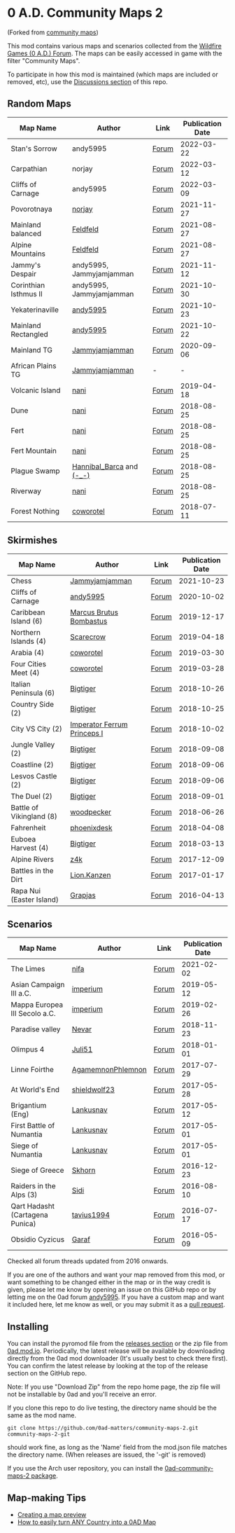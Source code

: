 # 0 A.D. Community Maps 2

(Forked from [community maps](https://github.com/cwrtl/community_maps))

This mod contains various maps and scenarios collected from the
[Wildfire Games (0 A.D.) Forum](https://wildfiregames.com/forum/). The
maps can be easily accessed in game with the filter "Community Maps".

To participate in how this mod is maintained (which maps are included
or removed, etc), use the [Discussions
section](https://github.com/0ad-matters/community-maps-2/discussions)
of this repo.

## Random Maps

| Map Name | Author | Link | Publication Date |
|----------|--------|------|------------------|
| Stan's Sorrow | andy5995 | [Forum](https://wildfiregames.com/forum/topic/74679-stans-sorrow/) | 2022-03-22 |
| Carpathian | norjay |[Forum](https://wildfiregames.com/forum/topic/73639-random-carpathian/)| 2022-03-12|
| Cliffs of Carnage | andy5995 |[Forum](https://wildfiregames.com/forum/topic/30590-cliffs-of-carnage-new-4v4-pvp-map/)|2022-03-09|
| Povorotnaya | [norjay](https://wildfiregames.com/forum/profile/35479-norjay/) | [Forum](https://wildfiregames.com/forum/topic/63618-random-povorotnaya/) | 2021-11-27 |
| Mainland balanced | [Feldfeld](https://wildfiregames.com/forum/profile/22154-feldfeld/) | [Forum](https://wildfiregames.com/forum/topic/53880-feldmap-a25/) | 2021-08-27 |
| Alpine Mountains | [Feldfeld](https://wildfiregames.com/forum/profile/22154-feldfeld/) | [Forum](https://wildfiregames.com/forum/topic/53880-feldmap-a25/) | 2021-08-27 |
| Jammy's Despair | andy5995, Jammyjamjamman | [Forum](https://wildfiregames.com/forum/topic/62726-jammys-despair/) | 2021-11-12 |
| Corinthian Isthmus II | andy5995, Jammyjamjamman | [Forum](https://wildfiregames.com/forum/topic/61741-corinthian-isthmus-ii/) | 2021-10-30 |
| Yekaterinaville | [andy5995](https://wildfiregames.com/forum/profile/21632-andy5995/) | [Forum](https://wildfiregames.com/forum/topic/60909-mainland-rectangled/?do=findComment&comment=461162) | 2021-10-23 |
| Mainland Rectangled | [andy5995](https://wildfiregames.com/forum/profile/21632-andy5995/) | [Forum](https://wildfiregames.com/forum/topic/60909-mainland-rectangled/) | 2021-10-22 |
| Mainland TG | [Jammyjamjamman](https://wildfiregames.com/forum/profile/33845-jammyjamjamman/) | [Forum](https://wildfiregames.com/forum/topic/28758-mainland-with-teammates-placed-closely-together/) | 2020-09-06 |
| African Plains TG | [Jammyjamjamman](https://wildfiregames.com/forum/profile/33845-jammyjamjamman/) | - | - |
| Volcanic Island | [nani](https://wildfiregames.com/forum/index.php?/profile/27866-nani/) | [Forum](https://wildfiregames.com/forum/index.php?/topic/25695-random-map-volcanic-island/) | 2019-04-18 |
| Dune | [nani](https://wildfiregames.com/forum/index.php?/profile/27866-nani/) | [Forum](https://wildfiregames.com/forum/index.php?/topic/24638-random-map-dune-desert/) | 2018-08-25 |
| Fert | [nani](https://wildfiregames.com/forum/index.php?/profile/27866-nani/) | [Forum](https://wildfiregames.com/forum/index.php?/topic/24621-random-map-fert-king-of-the-hill-variant/) | 2018-08-25 |
| Fert Mountain | [nani](https://wildfiregames.com/forum/index.php?/profile/27866-nani/) | [Forum](https://wildfiregames.com/forum/index.php?/topic/24621-random-map-fert-king-of-the-hill-variant/) | 2018-08-25 |
| Plague Swamp | [Hannibal_Barca](https://wildfiregames.com/forum/index.php?/profile/22024-hannibal_barca/) and [(-_-)](https://wildfiregames.com/forum/index.php?/profile/24952-_/) | [Forum](https://wildfiregames.com/forum/index.php?/topic/24621-random-map-fert-king-of-the-hill-variant/) | 2018-08-25 |
| Riverway | [nani](https://wildfiregames.com/forum/index.php?/profile/27866-nani/) | [Forum](https://wildfiregames.com/forum/index.php?/topic/24782-random-map-riverway/) | 2018-08-25 |
| Forest Nothing | [coworotel](https://wildfiregames.com/forum/index.php?/profile/22499-coworotel/) | [Forum](https://wildfiregames.com/forum/index.php?/topic/24623-forest-nothing-random-map/) | 2018-07-11 |

## Skirmishes

| Map Name | Author | Link | Publication Date |
|----------|--------|------|------------------|
| Chess | [Jammyjamjamman](https://wildfiregames.com/forum/profile/33845-jammyjamjamman/) | [Forum](https://wildfiregames.com/forum/topic/61013-chess-map/) | 2021-10-23 |
| Cliffs of Carnage|[andy5995](https://wildfiregames.com/forum/profile/21632-andy5995/)|[Forum](https://wildfiregames.com/forum/topic/30590-cliffs-of-carnage-new-4v4-pvp-map/)|2020-10-02|
| Caribbean Island (6)|[Marcus Brutus Bombastus](https://wildfiregames.com/forum/index.php?/profile/30405-marcus-brutus-bombastus/)|[Forum](https://wildfiregames.com/forum/index.php?/topic/27363-first-try-caribbean-island/)|2019-12-17|
| Northern Islands (4) | [Scarecrow](https://wildfiregames.com/forum/index.php?/profile/29189-scarecrow/) | [Forum](https://wildfiregames.com/forum/index.php?/topic/25698-atlas-map-northern-islands-4/) | 2019-04-18 |
| Arabia (4) | [coworotel](https://wildfiregames.com/forum/index.php?/profile/22499-coworotel/) | [Forum](https://wildfiregames.com/forum/index.php?/topic/25570-new-skirmish-map-arabia-4/) | 2019-03-30 |
| Four Cities Meet (4) | [coworotel](https://wildfiregames.com/forum/index.php?/profile/22499-coworotel/) | [Forum](https://wildfiregames.com/forum/index.php?/topic/25560-skirmish-map-four-cities-meet-4/) | 2019-03-28 |
| Italian Peninsula (6) | [Bigtiger](https://wildfiregames.com/forum/index.php?/profile/26958-bigtiger/) | [Forum](https://wildfiregames.com/forum/index.php?/topic/25008-skirmish-map-italian-peninsula-6/) | 2018-10-26 |
| Country Side (2) | [Bigtiger](https://wildfiregames.com/forum/index.php?/profile/26958-bigtiger/) | [Forum](https://wildfiregames.com/forum/index.php?/topic/25003-skirmish-map-country-side-2/) | 2018-10-25 |
| City VS City (2) | [Imperator Ferrum Princeps I](https://wildfiregames.com/forum/index.php?/profile/27583-imperator-ferrum-princeps-i/) | [Forum](https://wildfiregames.com/forum/index.php?/topic/24921-city-vs-city-2/) | 2018-10-02 |
| Jungle Valley (2) | [Bigtiger](https://wildfiregames.com/forum/index.php?/profile/26958-bigtiger/) | [Forum](https://wildfiregames.com/forum/index.php?/topic/24820-skirmish-map-jungle-valley-2/) | 2018-09-08 |
| Coastline (2) | [Bigtiger](https://wildfiregames.com/forum/index.php?/profile/26958-bigtiger/) | [Forum](https://wildfiregames.com/forum/index.php?/topic/24815-skirmish-map-coastline-2/) | 2018-09-06 |
| Lesvos Castle (2) | [Bigtiger](https://wildfiregames.com/forum/index.php?/profile/26958-bigtiger/) | [Forum](https://wildfiregames.com/forum/index.php?/topic/24812-skirmish-map-lesvos-castle-2/) | 2018-09-06 |
| The Duel (2) | [Bigtiger](https://wildfiregames.com/forum/index.php?/profile/26958-bigtiger/) | [Forum](https://wildfiregames.com/forum/index.php?/topic/24800-map-the-duel-2-skirmish-map-1vs1/) | 2018-09-01 |
| Battle of Vikingland (8) | [woodpecker](https://wildfiregames.com/forum/index.php?/profile/27789-woodpecker/) | [Forum](https://wildfiregames.com/forum/index.php?/topic/24531-skrimish-map-battle-of-vikingland-8/) | 2018-06-26 |
| Fahrenheit | [phoenixdesk](https://wildfiregames.com/forum/index.php?/profile/23503-phoenixdesk/) | [Forum](https://wildfiregames.com/forum/index.php?/topic/24164-designing-new-map-need-help/) | 2018-04-08 |
| Euboea Harvest (4) | [Bigtiger](https://wildfiregames.com/forum/index.php?/profile/26958-bigtiger/) | [Forum](https://wildfiregames.com/forum/index.php?/topic/24111-euboea-harvest-4/) | 2018-03-13 |
| Alpine Rivers | [z4k](https://wildfiregames.com/forum/index.php?/profile/24112-z4k/) | [Forum](https://wildfiregames.com/forum/index.php?/topic/22929-sharing-users-map/) | 2017-12-09 |
| Battles in the Dirt | [Lion.Kanzen](https://wildfiregames.com/forum/index.php?/profile/13202-lionkanzen/) | [Forum](https://wildfiregames.com/forum/index.php?/topic/21613-battles-in-the-dirt/) | 2017-01-17 |
| Rapa Nui (Easter Island) | [Grapjas](https://wildfiregames.com/forum/index.php?/profile/21464-grapjas/) | [Forum](https://wildfiregames.com/forum/index.php?/topic/20674-you-guys-want-something-new-do-you-d-new-skirmish-mapupdated-to-v21/) | 2016-04-13 |

## Scenarios

| Map Name | Author | Link | Publication Date |
|----------|--------|------|------------------|
| The Limes | [nifa](https://wildfiregames.com/forum/profile/33088-nifa/) | [Forum](https://wildfiregames.com/forum/topic/36065-new-scenario-map-the-limes/) | 2021-02-02 |
| Asian Campaign III a.C. | [imperium](https://wildfiregames.com/forum/index.php?/profile/21662-imperium/) | [Forum](https://wildfiregames.com/forum/index.php?/topic/25958-new-map-20-asia/) | 2019-05-12 |
| Mappa Europea III Secolo a.C. | [imperium](https://wildfiregames.com/forum/index.php?/profile/21662-imperium/) | [Forum](https://wildfiregames.com/forum/index.php?/topic/25413-new-map-europe/) | 2019-02-26 |
| Paradise valley | [Nevar](https://wildfiregames.com/forum/index.php?/profile/28458-nevar/) | [Forum](https://wildfiregames.com/forum/index.php?/topic/25087-skirmish-paradise-valley-4/) | 2018-11-23 |
| Olimpus 4 | [Juli51](https://wildfiregames.com/forum/index.php?/profile/21926-juli51/) | [Forum](https://wildfiregames.com/forum/index.php?/topic/23627-enemy-civ-not-aggressive/) | 2018-01-01 |
| Linne Foirthe | [AgamemnonPhlemnon](https://wildfiregames.com/forum/index.php?/profile/22102-agamemnonphlemnon/) | [Forum](https://wildfiregames.com/forum/index.php?/topic/22679-linne-foirthe-need-help-improving/) | 2017-07-29 |
| At World's End | [shieldwolf23](https://wildfiregames.com/forum/index.php?/profile/16160-shieldwolf23/) | [Forum](https://wildfiregames.com/forum/index.php?/topic/18884-map-working-title-conquest-and-empire/) | 2017-05-28 |
| Brigantium (Eng) | [Lankusnav](https://wildfiregames.com/forum/index.php?/profile/22485-lankusnav/) | [Forum](https://wildfiregames.com/forum/index.php?/topic/22259-brigantium/) | 2017-05-12 |
| First Battle of Numantia | [Lankusnav](https://wildfiregames.com/forum/index.php?/profile/22485-lankusnav/) | [Forum](https://wildfiregames.com/forum/index.php?/topic/22255-numantia-scenarios/) | 2017-05-01 |
| Siege of Numantia | [Lankusnav](https://wildfiregames.com/forum/index.php?/profile/22485-lankusnav/) | [Forum](https://wildfiregames.com/forum/index.php?/topic/22255-numantia-scenarios/) | 2017-05-01 |
| Siege of Greece | [Skhorn](https://wildfiregames.com/forum/index.php?/profile/16493-skhorn/) | [Forum](https://wildfiregames.com/forum/index.php?/topic/21503-scenario-siege-of-greece/) | 2016-12-23 |
| Raiders in the Alps (3) | [Sidi](https://wildfiregames.com/forum/index.php?/profile/21697-sidi/) | [Forum](https://wildfiregames.com/forum/index.php?/topic/21030-scenario-a-roman-invasion-in-the-alps/) | 2016-08-10 |
| Qart Hadasht (Cartagena Punica) | [tavius1994](https://wildfiregames.com/forum/index.php?/profile/21651-tavius1994/) | [Forum](https://wildfiregames.com/forum/index.php?/topic/20976-new-map-qart-hadast-punic-carthagonova/) | 2016-07-17 |
| Obsidio Cyzicus | [Garaf](https://wildfiregames.com/forum/index.php?/profile/21410-garaf/) | [Forum](https://wildfiregames.com/forum/index.php?/topic/20741-scenario-obsidio-cyzicus/) | 2016-05-09 |

Checked all forum threads updated from 2016 onwards.

If you are one of the authors and want your map removed from this mod,
or want something to be changed either in the map or in the way credit
is given, please let me know by opening an issue on this GitHub repo or
by letting me on the 0ad forum
[andy5995](https://wildfiregames.com/forum/profile/21632-andy5995/). If
you have a custom map and want it included here, let me know as well,
or you may submit it as a [pull
request](https://guides.github.com/introduction/flow/).

## Installing

You can install the pyromod file from the [releases
section](https://github.com/0ad-matters/community-maps-2/releases) or
the zip file from [0ad.mod.io](https://0ad.mod.io/community-maps-2).
Periodically, the latest release will be available by downloading
directly from the 0ad mod downloader (It's usually best to check there
first). You can confirm the latest release by looking at the top of the
release section on the GitHub repo.

Note: If you use "Download Zip" from the repo home page, the zip file
will not be installable by 0ad and you'll receive an error.

If you clone this repo to do live testing, the directory name should be
the same as the mod name.

    git clone https://github.com/0ad-matters/community-maps-2.git community-maps-2-git

should work fine, as long as the 'Name' field from the mod.json file
matches the directory name. (When releases are issued, the '-git' is
removed)

If you use the Arch user repository, you can install the
[0ad-community-maps-2
package](https://aur.archlinux.org/packages/0ad-community-maps-2/).

## Map-making Tips

* [Creating a map preview](https://trac.wildfiregames.com/wiki/Atlas_Manual_Map_Preview)
* [How to easily turn ANY Country into a 0AD Map](https://www.youtube.com/watch?v=yBFdxOE7UFw)
